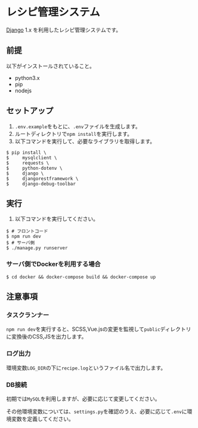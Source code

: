 # レシピ管理システム #

[Django](https://github.com/django/django) 1.x を利用したレシピ管理システムです。

## 前提
以下がインストールされていること。

- python3.x
- pip
- nodejs

## セットアップ

1. `.env.example`をもとに、`.env`ファイルを生成します。
2. ルートディレクトリで`npm install`を実行します。
3. 以下コマンドを実行して、必要なライブラリを取得します。

```
$ pip install \
$     mysqlclient \
$     requests \
$     python-dotenv \
$     django \
$     djangorestframework \
$     django-debug-toolbar
```

## 実行

1. 以下コマンドを実行してください。

```
$ # フロントコード
$ npm run dev
$ # サーバ側
$ ./manage.py runserver
```

### サーバ側でDockerを利用する場合

```
$ cd docker && docker-compose build && docker-compose up
```

## 注意事項

### タスクランナー

`npm run dev`を実行すると、SCSS,Vue.jsの変更を監視して`public`ディレクトリに変換後のCSS,JSを出力します。

### ログ出力

環境変数`LOG_DIR`の下に`recipe.log`というファイル名で出力します。

### DB接続

初期では`MySQL`を利用しますが、必要に応じて変更してください。

その他環境変数については、`settings.py`を確認のうえ、必要に応じて`.env`に環境変数を定義してください。
